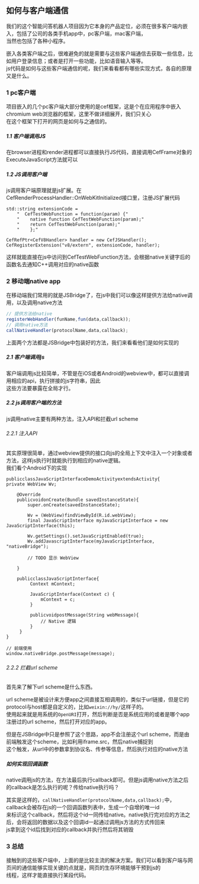 ## 如何与客户端通信

我们的这个智能问答机器人项目因为它本身的产品定位，必须在很多客户端内嵌入，包括了公司的各类手机app中，pc客户端，mac客户端，     
当然也包括了各种小程序。   

嵌入各类客户端之后，很难避免的就是需要与这些客户端通信去获取一些信息，比如用户登录信息；或者是打开一些功能，比如语音输入等等。    
js代码是如何与这些客户端通信的呢，我们来看看都有哪些实现方式，各自的原理又是什么。

### 1 pc客户端

项目嵌入的几个pc客户端大部分使用的是cef框架，这是个在应用程序中嵌入chromium web浏览器的框架，这里不做详细展开，我们只关心    
在这个框架下打开的网页是如何与之通信的。

##### 1.1 客户端调用JS

在browser进程和render进程都可以直接执行JS代码，直接调用CefFrame对象的ExecuteJavaScript方法就可以

##### 1.2 JS调用客户端

js调用客户端原理就是js扩展。在CefRenderProcessHandler::OnWebKitInitialized接口里，注册JS扩展代码
```
std::string extensionCode =
    "  CefTestWebFunction = function(param) {"
    "    native function CefTestWebFunction(param);"
    "    return CefTestWebFunction(param);"
    "    };"

CefRefPtr<CefV8Handler> handler = new CefJSHandler();
CefRegisterExtension("v8/extern", extensionCode, handler);
```
这样就能直接在js中访问到CefTestWebFunction方法，会根据native关键字后的函数名去通知C++调用对应的native函数

### 2 移动端native app

在移动端我们常用的就是JSBridge了，在js中我们可以像这样提供方法给native调用，以及调用native方法
```javascript
// 提供方法给native
registerWebHandler(funName,fun(data,callback));
// 调用native方法
callNativeHandler(protocolName,data,callback);
```
上面两个方法都是JSBridge中包装好的方法，我们来看看他们是如何实现的

##### 2.1 客户端调用js

客户端调用js比较简单，不管是在iOS或者Android的webview中，都可以直接调用相应的api，执行拼接的js字符串，因此    
这些方法要暴露在全局才行。

##### 2.2 js调用客户端的方法

js调用native主要有两种方法，注入API和拦截url scheme

###### 2.2.1 注入API

其实原理很简单，通过webview提供的接口向js的全局上下文中注入一个对象或者方法，这样js执行时就能执行到相应的native逻辑。    
我们看个Android下的实现
```
publicclassJavaScriptInterfaceDemoActivityextendsActivity{
private WebView Wv;

    @Override
    publicvoidonCreate(Bundle savedInstanceState){
        super.onCreate(savedInstanceState);

        Wv = (WebView)findViewById(R.id.webView);     
        final JavaScriptInterface myJavaScriptInterface = new JavaScriptInterface(this);    	 

        Wv.getSettings().setJavaScriptEnabled(true);
        Wv.addJavascriptInterface(myJavaScriptInterface, "nativeBridge");

        // TODO 显示 WebView

    }

    publicclassJavaScriptInterface{
         Context mContext;

         JavaScriptInterface(Context c) {
             mContext = c;
         }

         publicvoidpostMessage(String webMessage){	    	
             // Native 逻辑
         }
     }
}

// 前端使用
window.nativeBridge.postMessage(message);
```

###### 2.2.2 拦截url scheme

首先来了解下url scheme是什么东西。

url scheme是被设计来方便app之间直接互相调用的，类似于url链接，但是它的protocol与host都是自定义的，比如`weixin://hy/`这样子的。    
使用起来就是用系统的`OpenURI`打开，然后判断是否是系统应用的或者是哪个app注册过的url scheme，然后打开对应的app。

但是在JSBridge中只是参照了这个思路，app不会注册这个url scheme，而是由前端触发这个scheme，比如利用iframe.src，然后native捕捉到    
这个触发，从url中的参数拿到协议名、传参等信息，然后执行对应的native方法

##### 如何实现回调函数

native调用js的方法，在方法最后执行callback即可。但是js调用native方法之后的callback是怎么执行的呢？传给native执行吗？    

其实是这样的，`callNativeHandler(protocolName,data,callback);`中，callback会被存在js的一个回调函数列表中，生成一个自增的唯一id     
来标识这个callback，然后将这个id一同传给native。native执行完对应的方法之后，会将返回的数据以及这个回调id一起通过调用js方法的方式传回来     
js拿到这个id后找到对应的callback并执行然后将其销毁

### 3 总结

接触到的这些客户端中，上面的是比较主流的解决方案。我们可以看到客户端与网页间的通信能够实现关键的点就是，网页的生存环境能够干预到js的     
线程，这样才能直接执行某段代码。
